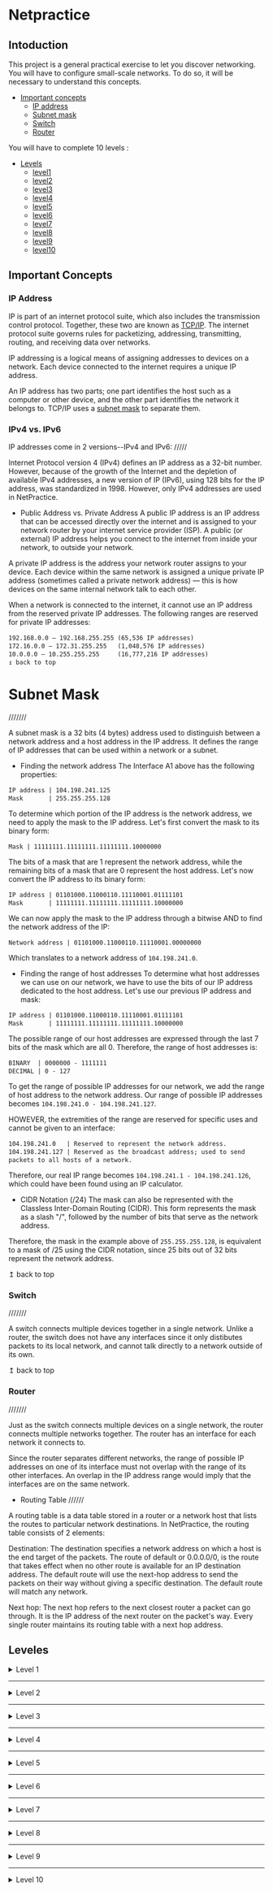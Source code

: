 # Netpractice

## Intoduction

This project is a general practical exercise to let you discover networking.
You will have to configure small-scale networks. To do so, it will be necessary to understand this concepts.

*  [Important concepts](#important-concepts)
    *   [IP address](#ip-address)
    *    [Subnet mask](#subnet-mask)
    *    [Switch](#switch)
    *    [Router](#router)

You will have to complete 10 levels :

*  [Levels](#levels)
    *    [level1](#level1)
    *    [level2](#level2)
    *    [level3](#level3)
    *    [level4](#level4)
    *    [level5](#level5)
    *    [level6](#level6)
    *    [level7](#level7)
    *    [level8](#level8)
    *    [level9](#level9)
    *    [level10](#level10)

## Important Concepts

### IP Address

IP is part of an internet protocol suite, which also includes the transmission control protocol. Together, these two are known as [TCP/IP](#TCP/IP). The internet protocol suite governs rules for packetizing, addressing, transmitting, routing, and receiving data over networks.

IP addressing is a logical means of assigning addresses to devices on a network. Each device connected to the internet requires a unique IP address.

An IP address has two parts; one part identifies the host such as a computer or other device, and the other part identifies the network it belongs to. TCP/IP uses a [subnet mask](#subnet-mask) to separate them.


### IPv4 vs. IPv6

IP addresses come in 2 versions--IPv4 and IPv6:
/////


Internet Protocol version 4 (IPv4) defines an IP address as a 32-bit number. However, because of the growth of the Internet and the depletion of available IPv4 addresses, a new version of IP (IPv6), using 128 bits for the IP address, was standardized in 1998. However, only IPv4 addresses are used in NetPractice.


- Public Address vs. Private Address
A public IP address is an IP address that can be accessed directly over the internet and is assigned to your network router by your internet service provider (ISP). A public (or external) IP address helps you connect to the internet from inside your network, to outside your network.

A private IP address is the address your network router assigns to your device. Each device within the same network is assigned a unique private IP address (sometimes called a private network address) — this is how devices on the same internal network talk to each other.

When a network is connected to the internet, it cannot use an IP address from the reserved private IP addresses. The following ranges are reserved for private IP addresses:

```
192.168.0.0 – 192.168.255.255 (65,536 IP addresses)
172.16.0.0 – 172.31.255.255   (1,048,576 IP addresses)
10.0.0.0 – 10.255.255.255     (16,777,216 IP addresses)
↥ back to top
```
# Subnet Mask

///////


A subnet mask is a 32 bits (4 bytes) address used to distinguish between a network address and a host address in the IP address. It defines the range of IP addresses that can be used within a network or a subnet.


- Finding the network address
The Interface A1 above has the following properties:
```
IP address | 104.198.241.125
Mask       | 255.255.255.128  
```
To determine which portion of the IP address is the network address, we need to apply the mask to the IP address. Let's first convert the mask to its binary form:
```
Mask | 11111111.11111111.11111111.10000000
```
The bits of a mask that are 1 represent the network address, while the remaining bits of a mask that are 0 represent the host address. Let's now convert the IP address to its binary form:
```
IP address | 01101000.11000110.11110001.01111101
Mask       | 11111111.11111111.11111111.10000000
```
We can now apply the mask to the IP address through a bitwise AND to find the network address of the IP:
```
Network address | 01101000.11000110.11110001.00000000
```
Which translates to a network address of `104.198.241.0`.


- Finding the range of host addresses
To determine what host addresses we can use on our network, we have to use the bits of our IP address dedicated to the host address. Let's use our previous IP address and mask:

```
IP address | 01101000.11000110.11110001.01111101
Mask       | 11111111.11111111.11111111.10000000
```
The possible range of our host addresses are expressed through the last 7 bits of the mask which are all 0. Therefore, the range of host addresses is:
```
BINARY  | 0000000 - 1111111
DECIMAL | 0 - 127
```
To get the range of possible IP addresses for our network, we add the range of host address to the network address. Our range of possible IP addresses becomes `104.198.241.0 - 104.198.241.127`.

HOWEVER, the extremities of the range are reserved for specific uses and cannot be given to an interface:
```
104.198.241.0   | Reserved to represent the network address.
104.198.241.127 | Reserved as the broadcast address; used to send packets to all hosts of a network.
```
Therefore, our real IP range becomes `104.198.241.1 - 104.198.241.126`, which could have been found using an IP calculator.

* CIDR Notation (/24)
The mask can also be represented with the Classless Inter-Domain Routing (CIDR). This form represents the mask as a slash "/", followed by the number of bits that serve as the network address.

Therefore, the mask in the example above of `255.255.255.128`, is equivalent to a mask of /25 using the CIDR notation, since 25 bits out of 32 bits represent the network address.

↥ back to top

### Switch


///////

A switch connects multiple devices together in a single network. Unlike a router, the switch does not have any interfaces since it only distibutes packets to its local network, and cannot talk directly to a network outside of its own.

↥ back to top

### Router

///////


Just as the switch connects multiple devices on a single network, the router connects multiple networks together. The router has an interface for each network it connects to.

Since the router separates different networks, the range of possible IP addresses on one of its interface must not overlap with the range of its other interfaces. An overlap in the IP address range would imply that the interfaces are on the same network.


* Routing Table
//////


A routing table is a data table stored in a router or a network host that lists the routes to particular network destinations. In NetPractice, the routing table consists of 2 elements:

Destination: The destination specifies a network address on which a host is the end target of the packets. The route of default or 0.0.0.0/0, is the route that takes effect when no other route is available for an IP destination address. The default route will use the next-hop address to send the packets on their way without giving a specific destination. The default route will match any network.

Next hop: The next hop refers to the next closest router a packet can go through. It is the IP address of the next router on the packet's way. Every single router maintains its routing table with a next hop address.

## Leveles

<details>
 <summary>Level 1</summary>
   <br>
   <img src="https://github.com/K-zew/Netpractice/blob/main/level1/level1.png?raw=true" alt="level1">
   <br>
   <br>
  <div align="right">
   <b><a href="#top">↥ back to top</a></b>
</div>
</br>
</details>

---

<details>
 <summary>Level 2</summary>
   <br>
   <img src="https://github.com/K-zew/Netpractice/blob/main/level2/level2.png?raw=true" alt="level2">
   <br>
   <br>
  <div align="right">
   <b><a href="#top">↥ back to top</a></b>
</div>
</br>
</details>

---

<details>
 <summary>Level 3</summary>
   <br>
   <img src="https://github.com/K-zew/Netpractice/blob/main/level3/level3.png?raw=true" alt="level3">
   <br>
   <br>
  <div align="right">
   <b><a href="#top">↥ back to top</a></b>
</div>
</br>
</details>

---

<details>
 <summary>Level 4</summary>
   <br>
   <img src="https://github.com/K-zew/Netpractice/blob/main/level4/level4.png?raw=true" alt="level4">
   <br>
   <br>
  <div align="right">
   <b><a href="#top">↥ back to top</a></b>
</div>
</br>
</details>

---

<details>
 <summary>Level 5</summary>
   <br>
   <img src="https://github.com/K-zew/Netpractice/blob/main/level5/level5.png?raw=true" alt="level5">
   <br>
   <br>
  <div align="right">
   <b><a href="#top">↥ back to top</a></b>
</div>
</br>
</details>

---

<details>
 <summary>Level 6</summary>
   <br>
   <img src="https://github.com/K-zew/Netpractice/blob/main/level6/level6.png?raw=true" alt="level6">
   <br>
   <br>
  <div align="right">
   <b><a href="#top">↥ back to top</a></b>
</div>
</br>
</details>

---

<details>
 <summary>Level 7</summary>
   <br>
   <img src="https://github.com/K-zew/Netpractice/blob/main/level7/level7.png?raw=true" alt="level7">
   <br>
   <br>
  <div align="right">
   <b><a href="#top">↥ back to top</a></b>
</div>
</br>
</details>

---

<details>
 <summary>Level 8</summary>
   <br>
   <img src="https://github.com/K-zew/Netpractice/blob/main/level8/level8.png?raw=true" alt="level8">
   <br>
   <br>
  <div align="right">
   <b><a href="#top">↥ back to top</a></b>
</div>
</br>
</details>

---

<details>
 <summary>Level 9</summary>
   <br>
   <img src="https://github.com/K-zew/Netpractice/blob/main/level9/level9.png?raw=true" alt="level9">
   <br>
   <br>
  <div align="right">
   <b><a href="#top">↥ back to top</a></b>
</div>
</br>
</details>

---

<details>
 <summary>Level 10</summary>
   <br>
   <img src="https://github.com/K-zew/Netpractice/blob/main/level10/level10.png?raw=true" alt="level10">
   <br>
   <br>
  <div align="right">
   <b><a href="#top">↥ back to top</a></b>
</div>
</br>
</details>

